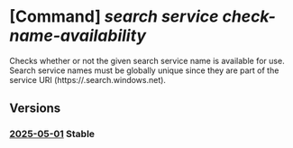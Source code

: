 # [Command] _search service check-name-availability_

Checks whether or not the given search service name is available for use. Search service names must be globally unique since they are part of the service URI (https://<name>.search.windows.net).

## Versions

### [2025-05-01](/Resources/mgmt-plane/L3N1YnNjcmlwdGlvbnMve30vcHJvdmlkZXJzL21pY3Jvc29mdC5zZWFyY2gvY2hlY2tuYW1lYXZhaWxhYmlsaXR5/2025-05-01.xml) **Stable**

<!-- mgmt-plane /subscriptions/{}/providers/microsoft.search/checknameavailability 2025-05-01 -->
